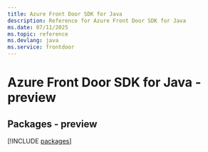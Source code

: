 ```yaml
---
title: Azure Front Door SDK for Java
description: Reference for Azure Front Door SDK for Java
ms.date: 07/11/2025
ms.topic: reference
ms.devlang: java
ms.service: frontdoor
---
```

# Azure Front Door SDK for Java - preview
## Packages - preview
[!INCLUDE [packages](front-door-index.md)]